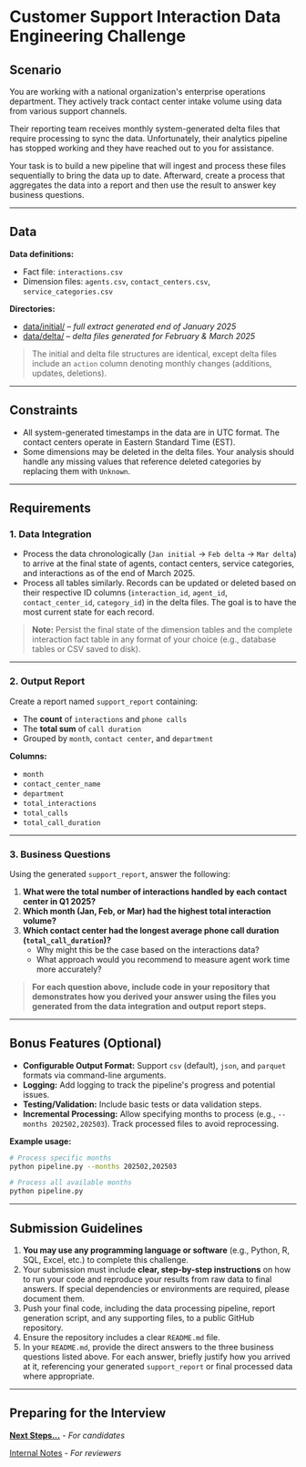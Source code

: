 # Customer Support Interaction Data Engineering Challenge

## Scenario

You are working with a national organization's enterprise operations department. They actively track contact center intake volume using data from various support channels.

Their reporting team receives monthly system-generated delta files that require processing to sync the data. Unfortunately, their analytics pipeline has stopped working and they have reached out to you for assistance.

Your task is to build a new pipeline that will ingest and process these files sequentially to bring the data up to date. Afterward, create a process that aggregates the data into a report and then use the result to answer key business questions.

---

## Data

**Data definitions:**

- Fact file: `interactions.csv`
- Dimension files: `agents.csv`, `contact_centers.csv`, `service_categories.csv`

**Directories:**

- [data/initial/](data/initial/) – _full extract generated end of January 2025_
- [data/delta/](data/delta/) – _delta files generated for February & March 2025_

> The initial and delta file structures are identical, except delta files include an `action` column denoting monthly changes (additions, updates, deletions).

---

## Constraints

- All system-generated timestamps in the data are in UTC format. The contact centers operate in Eastern Standard Time (EST).
- Some dimensions may be deleted in the delta files. Your analysis should handle any missing values that reference deleted categories by replacing them with `Unknown`.

---

## Requirements

### 1. Data Integration

- Process the data chronologically (`Jan initial` → `Feb delta` → `Mar delta`) to arrive at the final state of agents, contact centers, service categories, and interactions as of the end of March 2025.
- Process all tables similarly. Records can be updated or deleted based on their respective ID columns (`interaction_id`, `agent_id`, `contact_center_id`, `category_id`) in the delta files. The goal is to have the most current state for each record.

> **Note:** Persist the final state of the dimension tables and the complete interaction fact table in any format of your choice (e.g., database tables or CSV saved to disk).

---

### 2. Output Report

Create a report named `support_report` containing:

- The **count** of `interactions` and `phone calls`
- The **total sum** of `call duration`
- Grouped by `month`, `contact center`, and `department`

**Columns:**

- `month`
- `contact_center_name`
- `department`
- `total_interactions`
- `total_calls`
- `total_call_duration`

---

### 3. Business Questions

Using the generated `support_report`, answer the following:

1. **What were the total number of interactions handled by each contact center in Q1 2025?**
2. **Which month (Jan, Feb, or Mar) had the highest total interaction volume?**
3. **Which contact center had the longest average phone call duration (`total_call_duration`)?**
   - Why might this be the case based on the interactions data?
   - What approach would you recommend to measure agent work time more accurately?

> **For each question above, include code in your repository that demonstrates how you derived your answer using the files you generated from the data integration and output report steps.**

---

## Bonus Features (Optional)

- **Configurable Output Format:** Support `csv` (default), `json`, and `parquet` formats via command-line arguments.
- **Logging:** Add logging to track the pipeline's progress and potential issues.
- **Testing/Validation:** Include basic tests or data validation steps.
- **Incremental Processing:** Allow specifying months to process (e.g., `--months 202502,202503`). Track processed files to avoid reprocessing.

**Example usage:**

```bash
# Process specific months
python pipeline.py --months 202502,202503

# Process all available months
python pipeline.py
```

---

## Submission Guidelines

1. **You may use any programming language or software** (e.g., Python, R, SQL, Excel, etc.) to complete this challenge.
2. Your submission must include **clear, step-by-step instructions** on how to run your code and reproduce your results from raw data to final answers. If special dependencies or environments are required, please document them.
3. Push your final code, including the data processing pipeline, report generation script, and any supporting files, to a public GitHub repository.
4. Ensure the repository includes a clear `README.md` file.
5. In your `README.md`, provide the direct answers to the three business questions listed above. For each answer, briefly justify how you arrived at it, referencing your generated `support_report` or final processed data where appropriate.

---

## Preparing for the Interview

**[Next Steps...](../../next-steps-real-time.md)** - _For candidates_

[Internal Notes](https://drive.google.com/drive/folders/1CpN3WScbUuBpDPKzTv13U-V4OYquszrL?usp=drive_link) - _For reviewers_
